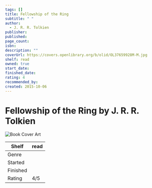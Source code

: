 ```yaml
---
tags: []
title: Fellowship of the Ring
subtitle: " "
author:
  - J. R. R. Tolkien
publisher: 
published: 
page_count: 
isbn: 
description: ""
coverUrl: https://covers.openlibrary.org/b/olid/OL37659928M-M.jpg
shelf: read
owned: true
start_date: 
finished_date: 
rating: 4
recommended_by: 
created: 2015-10-06
---
```


# Fellowship of the Ring by J. R. R. Tolkien

![Book Cover Art](https://covers.openlibrary.org/b/olid/OL37659928M-M.jpg)

| Shelf | read |
| --- | --- |
| Genre |  |
| Started |  |
| Finished |  |
| Rating | 4/5 |

